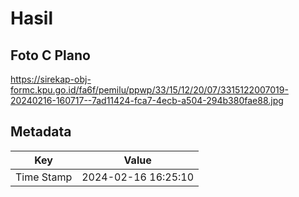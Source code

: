 # Hasil

## Foto C Plano

https://sirekap-obj-formc.kpu.go.id/fa6f/pemilu/ppwp/33/15/12/20/07/3315122007019-20240216-160717--7ad11424-fca7-4ecb-a504-294b380fae88.jpg


## Metadata

| Key        | Value               |
| ---------- | ------------------- |
| Time Stamp | 2024-02-16 16:25:10 |



